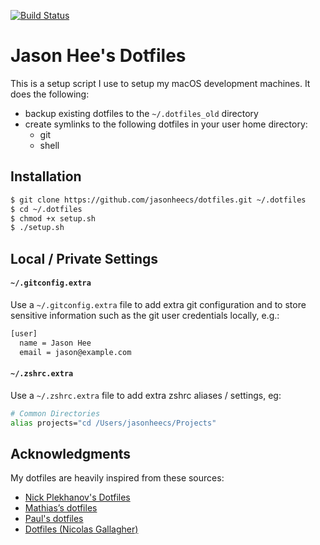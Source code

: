 [![Build Status](https://travis-ci.org/jasonheecs/dotfiles.svg?branch=master)](https://travis-ci.org/jasonheecs/dotfiles)

# Jason Hee's Dotfiles

This is a setup script I use to setup my macOS development machines. It does the following:
- backup existing dotfiles to the `~/.dotfiles_old` directory
- create symlinks to the following dotfiles in your user home directory:
    - git
    - shell

## Installation
```sh
$ git clone https://github.com/jasonheecs/dotfiles.git ~/.dotfiles
$ cd ~/.dotfiles
$ chmod +x setup.sh
$ ./setup.sh
```

## Local / Private Settings
#### `~/.gitconfig.extra`

Use a `~/.gitconfig.extra` file to add extra git configuration and to store sensitive information such as the git user credentials locally, e.g.:
```sh
[user]
  name = Jason Hee
  email = jason@example.com
```

#### `~/.zshrc.extra`

Use a `~/.zshrc.extra` file to add extra zshrc aliases / settings, eg:
```sh
# Common Directories
alias projects="cd /Users/jasonheecs/Projects"
```

## Acknowledgments
My dotfiles are heavily inspired from these sources:
 - [Nick Plekhanov's Dotfiles](https://github.com/nicksp/dotfiles)
 - [Mathias’s dotfiles](https://github.com/mathiasbynens/dotfiles)
 - [Paul's dotfiles](https://github.com/paulirish/dotfiles)
 - [Dotfiles (Nicolas Gallagher)](https://github.com/necolas/dotfiles)